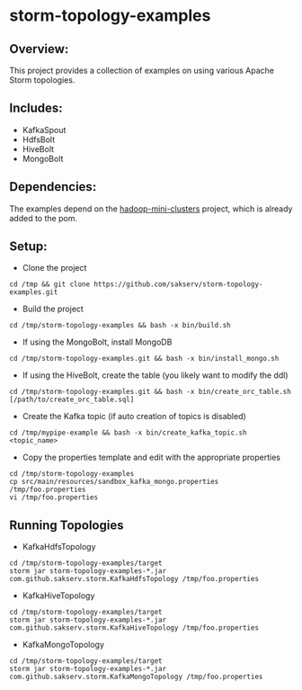 # storm-topology-examples

Overview:
---------
This project provides a collection of examples on using various Apache Storm topologies.

Includes:
---------
*  KafkaSpout
*  HdfsBolt
*  HiveBolt
*  MongoBolt

Dependencies:
-------------
The examples depend on the [hadoop-mini-clusters](https://github.com/sakserv/hadoop-mini-clusters) project, which is already added to the pom.

Setup:
------

* Clone the project
```
cd /tmp && git clone https://github.com/sakserv/storm-topology-examples.git
```

* Build the project
```
cd /tmp/storm-topology-examples && bash -x bin/build.sh
```

* If using the MongoBolt, install MongoDB
```
cd /tmp/storm-topology-examples.git && bash -x bin/install_mongo.sh
```

* If using the HiveBolt, create the table (you likely want to modify the ddl)
```
cd /tmp/storm-topology-examples.git && bash -x bin/create_orc_table.sh [/path/to/create_orc_table.sql]
```

* Create the Kafka topic (if auto creation of topics is disabled)
```
cd /tmp/mypipe-example && bash -x bin/create_kafka_topic.sh <topic_name>
```

* Copy the properties template and edit with the appropriate properties
```
cd /tmp/storm-topology-examples 
cp src/main/resources/sandbox_kafka_mongo.properties /tmp/foo.properties
vi /tmp/foo.properties
```

Running Topologies
------------------
* KafkaHdfsTopology
```
cd /tmp/storm-topology-examples/target
storm jar storm-topology-examples-*.jar com.github.sakserv.storm.KafkaHdfsTopology /tmp/foo.properties
```

* KafkaHiveTopology
```
cd /tmp/storm-topology-examples/target
storm jar storm-topology-examples-*.jar com.github.sakserv.storm.KafkaHiveTopology /tmp/foo.properties
```

* KafkaMongoTopology
```
cd /tmp/storm-topology-examples/target
storm jar storm-topology-examples-*.jar com.github.sakserv.storm.KafkaMongoTopology /tmp/foo.properties
```

